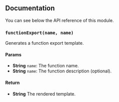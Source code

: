 ## Documentation

You can see below the API reference of this module.

### `functionExport(name, name)`
Generates a function export template.

#### Params

- **String** `name`: The function name.
- **String** `name`: The function description (optional).

#### Return
- **String** The rendered template.

